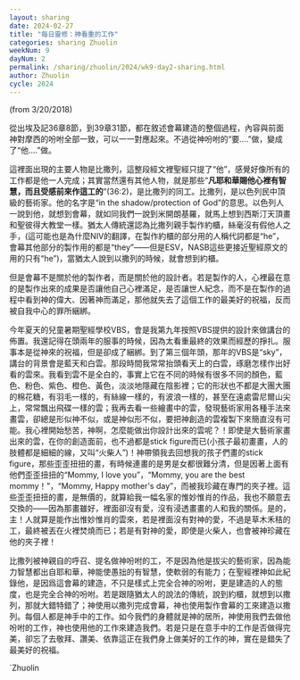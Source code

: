 ```yaml
---
layout: sharing
date: 2024-02-27
title: "每日靈修：神看重的工作"
categories: sharing Zhuolin
weekNum: 9
dayNum: 2
permalink: /sharing/zhuolin/2024/wk9-day2-sharing.html
author: Zhuolin
cycle: 2024
---
```

(from 3/20/2018)

從出埃及記36章8節，到39章31節，都在敘述會幕建造的整個過程，內容與前面神對摩西的吩咐全部一致，可以一一對應起來。不過從神吩咐的“要....”做，變成了“他....”做。  

這裡面出現的主要人物是比撒列，這整段經文裡聖經只提了“他”，感覺好像所有的工作都是他一人完成；其實當然還有其他人物，就是那些“**凡耶和華賜他心裡有智慧，而且受感前來作這工的**”(36:2)，是比撒列的同工。比撒列，是以色列民中頂級的藝術家。他的名字是“in the shadow/protection of God”的意思。以色列人一說到他，就想到會幕，就如同我們一說到米開朗基羅，就馬上想到西斯汀天頂畫和聖彼得大教堂一樣。猶太人傳統還認為比撒列親手製作約櫃，絲毫沒有假他人之手，(這可能也是為什麼NIV的翻譯，在製作約櫃的部分用的人稱代詞都是“he”，會幕其他部分的製作用的都是“they”——但是ESV，NASB這些更接近聖經原文的用的只有“he”)，當猶太人說到以撒列的時候，就會想到約櫃。  

但是會幕不是關於他的製作者，而是關於他的設計者。若是製作的人，心裡最在意的是製作出來的成果是否讓他自己心裡滿足，是否讓世人紀念，而不是在製作的過程中看到神的偉大、因著神而滿足，那他就失去了這個工作的最美好的祝福，反而被自我中心的罪所綑綁。  

今年夏天的兒童暑期聖經學校VBS，會是我第九年按照VBS提供的設計來做講台的佈置。我還記得在頭兩年的服事的時候，因為太看重最終的效果而經歷的掙扎。服事本是從神來的祝福，但是卻成了綑綁。到了第三個年頭，那年的VBS是“sky”，講台的背景會是藍天和白雲。那段時間我常常抬頭看天上的白雲，琢磨怎樣作出好看的雲來。我看到雲不是全白的，事實上它在不同的時候有很多不同的顏色，藍色、粉色、紫色、橙色、黃色，淡淡地隱藏在陰影裡；它的形狀也不都是大團大團的棉花糖，有羽毛一樣的，有絲線一樣的，有波浪一樣的，甚至在遠處雷尼爾山尖上，常常飄出飛碟一樣的雲；我再去看一些繪畫中的雲，發現藝術家用各種手法來畫雲，卻總是形似神不似，或是神似形不似，要把神創造的雲複製下來簡直沒有可能。我心裡開始愁苦，神啊，怎麼能做出你設計出來的雲呢？！即使是大藝術家畫出來的雲，在你的創造面前，也不過都是stick figure而已(小孩子最初畫畫，人的肢體都是細細的線，又叫“火柴人”)！神帶領我去回想我的孩子們畫的stick figure，那些歪歪扭扭的畫，有時候連畫的是男是女都很難分清，但是因著上面有他們歪歪扭扭的“Mommy, I love you”，“Mommy, you are the best mommy！”，“Mommy, Happy mother's day”，而被我珍藏在專門的夾子裡。這些歪歪扭扭的畫，是無價的，就算給我一幅名家的惟妙惟肖的作品，我也不願意去交換的——因為那畫雖好，裡面卻沒有愛，沒有浸透畫畫的人和我的關係。是的，主！人就算是能作出惟妙惟肖的雲來，若是裡面沒有對神的愛，不過是草木禾秸的工，最終被丟在火裡焚燒而已；若是有對神的愛，即使是火柴人，也會被神珍藏在他的夾子裡！  

比撒列被神親自的呼召、提名做神吩咐的工，不是因為他是拔尖的藝術家，因為能力智慧都出自耶和華，神能使愚拙的有智慧，使軟弱的有能力；在聖經裡神如此紀錄他，是因爲這會幕的建造，不只是樣式上完全合神的吩咐，更是建造的人的態度，也是完全合神的吩咐。若是跟隨猶太人的說法的傳統，說到約櫃，就想到以撒列，那就大錯特錯了；神使用以撒列完成會幕，神也使用製作會幕的工來建造以撒列。每個人都是神手中的工作。如今我們的身體就是神的居所，神使用我們去做他吩咐的工作，神也使用他的工作來建造我們。若是只是在意手中的工作是否做得完美，卻忘了去敬拜、讚美、依靠這正在我們身上做美好的工作的神，實在是錯失了最美好的祝福。  

`Zhuolin  



